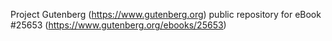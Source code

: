 Project Gutenberg (https://www.gutenberg.org) public repository for eBook #25653 (https://www.gutenberg.org/ebooks/25653)
